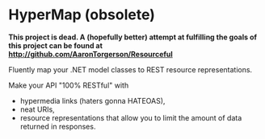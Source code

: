 HyperMap (obsolete)
========

**This project is dead. A (hopefully better) attempt at fulfilling the goals of this project can be found at http://github.com/AaronTorgerson/Resourceful**

Fluently map your .NET model classes to REST resource representations.

Make your API "100% RESTful" with 
* hypermedia links (haters gonna HATEOAS), 
* neat URIs, 
* resource representations that allow you to limit the amount of data returned in responses.

